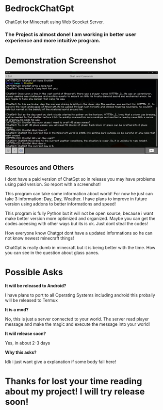# BedrockChatGpt
ChatGpt for Minecraft using Web Scocket Server.

### The Project is almost done! I am working in better user experience and more intuitive program.

# Demonstration Screenshot

![App Screenshot](demo.png)

## Resources and Others

I dont have a paid version of ChatGpt so in release you may have problems using paid version. So report with a screenshot!

This program can take some information about world! For now he just can take 3 information: Day, Day, Weather. I have plans to improve in future version using addons to better informations and speed!

This program is fully Python but it will not be open source, because i want make better version more optimized and organized. Maybe you can get the codes aceesing with other ways but its is ok. Just dont steal the codes!

How everyone know Chatgpt dont have a updated informations so he can not know newest minecraft things!

ChatGpt is really dumb in minecraft but it is being better with the time. How you can see in the question about glass panes.

# Possible Asks

**It wiil be released to Android?**

I have plans to port to all Operating Systems including android this probally will be released to Termux

**It is a mod?**

No, this is just a server connected to your world. The server read player message and make the magic and execute the message into your world!

**It wiil release soon?**

Yes, in about 2-3 days


**Why this asks?**

Idk i just want give a explanation if some body fall here!

#  Thanks for lost your time reading about my project! I will try release soon!

